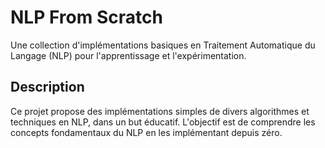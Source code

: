 # NLP From Scratch

Une collection d'implémentations basiques en Traitement Automatique du Langage (NLP) pour l'apprentissage et l'expérimentation.

## Description

Ce projet propose des implémentations simples de divers algorithmes et techniques en NLP, dans un but éducatif. L'objectif est de comprendre les concepts fondamentaux du NLP en les implémentant depuis zéro.